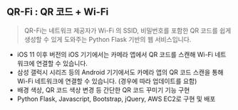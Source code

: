 ## QR-Fi : QR 코드 + Wi-Fi
>QR-Fi는 네트워크 제공자가 Wi-Fi 의 SSID, 비밀번호를 포함한 QR 코드를 쉽게 생성할 수 있게 도와주는 Python Flask 기반의 웹 서비스입니다.  
- iOS 11 이후 버전의 iOS 기기에서는 카메라 앱에서 QR 코드를 스캔해 Wi-Fi 네트워크에 연결할 수 있습니다.
- 삼성 갤럭시 시리즈 등의 Android 기기에서도 카메라 앱의 QR 코드 스캔을 통해 Wi-Fi 네트워크에 연결할 수 있습니다. (경우에 따라 업데이트를 요함)
- 배경 색상, QR 코드 색상 변경 등 간단한 QR 코드 꾸미기 기능 구현
- Python Flask, Javascript, Bootstrap, jQuery, AWS EC2로 구현 및 배포
